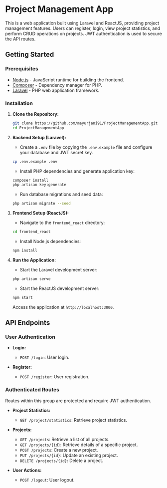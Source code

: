 # Project Management App

This is a web application built using Laravel and ReactJS, providing project management features. Users can register, login, view project statistics, and perform CRUD operations on projects. JWT authentication is used to secure the API routes.

## Getting Started

### Prerequisites

- [Node.js](https://nodejs.org/) - JavaScript runtime for building the frontend.
- [Composer](https://getcomposer.org/) - Dependency manager for PHP.
- [Laravel](https://laravel.com/) - PHP web application framework.

### Installation

1. **Clone the Repository:**

   ```bash
   git clone https://github.com/mayurjani91/ProjectManagementApp.git
   cd ProjectManagementApp
   ```

2. **Backend Setup (Laravel):**

   - Create a `.env` file by copying the `.env.example` file and configure your database and JWT secret key.

   ```bash
   cp .env.example .env
   ```

   - Install PHP dependencies and generate application key:

   ```bash
   composer install
   php artisan key:generate
   ```

   - Run database migrations and seed data:

   ```bash
   php artisan migrate --seed
   ```

3. **Frontend Setup (ReactJS):**

   - Navigate to the `frontend_react` directory:

   ```bash
   cd frontend_react
   ```

   - Install Node.js dependencies:

   ```bash
   npm install
   ```

4. **Run the Application:**

   - Start the Laravel development server:

   ```bash
   php artisan serve
   ```

   - Start the ReactJS development server:

   ```bash
   npm start
   ```

   Access the application at `http://localhost:3000`.

## API Endpoints

### User Authentication

- **Login:**
  - `POST /login`: User login.

- **Register:**
  - `POST /register`: User registration.

### Authenticated Routes

Routes within this group are protected and require JWT authentication.

- **Project Statistics:**
  - `GET /project/statistics`: Retrieve project statistics.

- **Projects:**
  - `GET /projects`: Retrieve a list of all projects.
  - `GET /projects/{id}`: Retrieve details of a specific project.
  - `POST /projects`: Create a new project.
  - `PUT /projects/{id}`: Update an existing project.
  - `DELETE /projects/{id}`: Delete a project.

- **User Actions:**
  - `POST /logout`: User logout.
